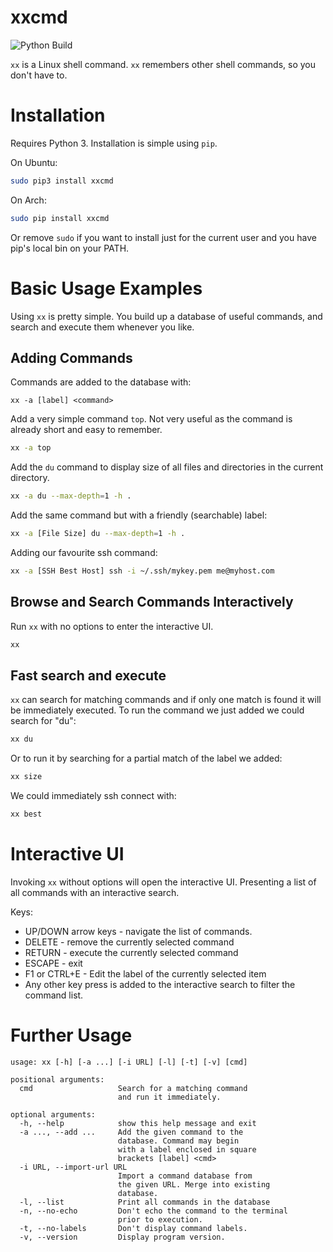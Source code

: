 # xxcmd

![Python Build](https://github.com/grking/xxcmd/workflows/Python%20Build/badge.svg)

`xx` is a Linux shell command. `xx` remembers other shell commands, so you don't have to.

# Installation

Requires Python 3. Installation is simple using `pip`.

On Ubuntu:

```bash
sudo pip3 install xxcmd
```

On Arch:

```bash
sudo pip install xxcmd
```

Or remove `sudo` if you want to install just for the current user and you have pip's local bin on your PATH.

# Basic Usage Examples

Using `xx` is pretty simple. You build up a database of useful commands, and search and execute them whenever you like.

## Adding Commands

Commands are added to the database with:

`xx -a [label] <command>`

Add a very simple command `top`. Not very useful as the command is already short and easy to remember.

```bash
xx -a top
```

Add the `du` command to display size of all files and directories in the current directory.

```bash
xx -a du --max-depth=1 -h .
```

Add the same command but with a friendly (searchable) label:

```bash
xx -a [File Size] du --max-depth=1 -h .
```

Adding our favourite ssh command:

```bash
xx -a [SSH Best Host] ssh -i ~/.ssh/mykey.pem me@myhost.com
```

## Browse and Search Commands Interactively

Run `xx` with no options to enter the interactive UI.

```bash
xx
```

## Fast search and execute

`xx` can search for matching commands and if only one match is found it will be immediately executed. To run the command we just added we could search for "du":

```bash
xx du
```

Or to run it by searching for a partial match of the label we added:

```bash
xx size
```

We could immediately ssh connect with:

```bash
xx best
```

# Interactive UI

Invoking `xx` without options will open the interactive UI. Presenting a list of all commands with an interactive search.

Keys:

* UP/DOWN arrow keys - navigate the list of commands.
* DELETE - remove the currently selected command
* RETURN - execute the currently selected command
* ESCAPE - exit
* F1 or CTRL+E - Edit the label of the currently selected item
* Any other key press is added to the interactive search to filter the command list.

# Further Usage

```text
usage: xx [-h] [-a ...] [-i URL] [-l] [-t] [-v] [cmd]

positional arguments:
  cmd                   Search for a matching command
                        and run it immediately.

optional arguments:
  -h, --help            show this help message and exit
  -a ..., --add ...     Add the given command to the
                        database. Command may begin
                        with a label enclosed in square
                        brackets [label] <cmd>
  -i URL, --import-url URL
                        Import a command database from
                        the given URL. Merge into existing
                        database.
  -l, --list            Print all commands in the database
  -n, --no-echo         Don't echo the command to the terminal
                        prior to execution.
  -t, --no-labels       Don't display command labels.
  -v, --version         Display program version.
```